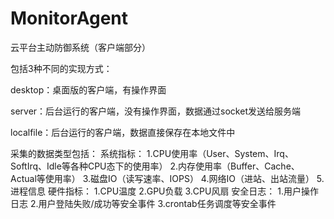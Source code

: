 # MonitorAgent
云平台主动防御系统（客户端部分）

包括3种不同的实现方式：

desktop：桌面版的客户端，有操作界面

server：后台运行的客户端，没有操作界面，数据通过socket发送给服务端

localfile：后台运行的客户端，数据直接保存在本地文件中

采集的数据类型包括：
系统指标：
  1.CPU使用率（User、System、Irq、SoftIrq、Idle等各种CPU态下的使用率）
  2.内存使用率（Buffer、Cache、Actual等使用率）
  3.磁盘IO（读写速率、IOPS）
  4.网络IO（进站、出站流量）
  5.进程信息
硬件指标：
  1.CPU温度
  2.GPU负载
  3.CPU风扇
安全日志：
  1.用户操作日志
  2.用户登陆失败/成功等安全事件
  3.crontab任务调度等安全事件


